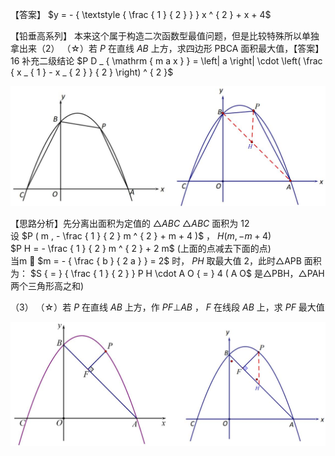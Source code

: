 【答案】 $y = - { \textstyle { \frac { 1 } { 2 } } } x ^ { 2 } + x + 4$

【铅垂高系列】 本来这个属于构造二次函数型最值问题，但是比较特殊所以单独拿出来（2） （☆）若 $P$ 在直线 $A B$ 上方，求四边形 PBCA 面积最大值，【答案】16 补充二级结论 $P D _ { \mathrm { m a x } } = \left| a \right| \cdot \left( \frac { x _ { 1 } - x _ { 2 } } { 2 } \right) ^ { 2 }$

![](<../../qs_image_DB/专题2-7_二次函数中的最值问题（解析版）/fb2b75f66353e4200f1947143e6f63b27268e0cd2ac8e3d27274df121db26cdb.jpg>)

【思路分析】先分离出面积为定值的 $\triangle A B C$ $\triangle A B C$ 面积为 12  
设 $P ( m , - \frac { 1 } { 2 } m ^ { 2 } + m + 4 )$ ， $H ( m , - m + 4 )$   
$P H = - \frac { 1 } { 2 } m ^ { 2 } + 2 m$ (上面的点减去下面的点)  
当m  $m = - { \frac { b } { 2 a } } = 2$ 时， $P H$ 取最大值 2，此时△APB 面积为： $S { = } { \frac { 1 } { 2 } } P H \cdot A O { = } 4 ( A O$ 是△PBH，△PAH  
两个三角形高之和)

（3） （☆）若 $P$ 在直线 $A B$ 上方，作 $P F \bot A B$ ， $F$ 在线段 $A B$ 上，求 $P F$ 最大值

![](<../../qs_image_DB/专题2-7_二次函数中的最值问题（解析版）/0a3b0d2f5f561880b3bdc8a45e7dcd30ea724cb649794b67b9c4693b2052a297.jpg>)
